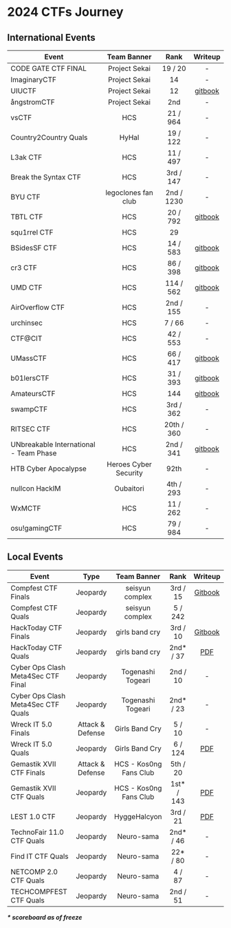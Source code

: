 # 2024 CTFs Journey

## International Events
| Event | Team Banner | Rank | Writeup |
| --- | :---: |  :---: | :---: |
| CODE GATE CTF FINAL | Project Sekai | 19 / 20 | - |
| ImaginaryCTF | Project Sekai | 14 | - |
| UIUCTF | Project Sekai | 12 | [gitbook](https://hyggehalcyon.gitbook.io/page/ctfs/2024/uiuctf#pwnymalloc) |
| ångstromCTF | Project Sekai | 2nd | - |
| vsCTF | HCS | 21 / 964 | - |
| Country2Country Quals | HyHal | 19 / 122 | - |
| L3ak CTF | HCS | 11 / 497 | - |
| Break the Syntax CTF | HCS | 3rd / 147 | - |
| BYU CTF | legoclones fan club | 2nd / 1230 | - |
| TBTL CTF | HCS | 20 / 792 | [gitbook](https://hyggehalcyon.gitbook.io/page/ctfs/2024/tbtl-ctf) |
| squ1rrel CTF | HCS | 29 |  |
| BSidesSF CTF | HCS | 14 / 583 | [gitbook](https://hyggehalcyon.gitbook.io/page/ctfs/2024/bsidessf-ctf) |
| cr3 CTF | HCS | 86 / 398 | [gitbook](https://hyggehalcyon.gitbook.io/page/ctfs/2024/cr3-ctf) |
| UMD CTF | HCS | 114 / 562 | [gitbook](https://hyggehalcyon.gitbook.io/page/ctfs/2024/umd-ctf) |
| AirOverflow CTF | HCS | 2nd / 155 | - |
| urchinsec | HCS | 7 / 66 | - |
| CTF@CIT | HCS | 42 / 553 | - |
| UMassCTF | HCS | 66 / 417 | [gitbook](https://hyggehalcyon.gitbook.io/page/ctfs/2024/umassctf) |
| b01lersCTF | HCS | 31 / 393 | [gitbook](https://hyggehalcyon.gitbook.io/page/ctfs/2024/b01lers-ctf) |
| AmateursCTF | HCS | 144 | [gitbook](https://hyggehalcyon.gitbook.io/page/ctfs/2024/amateursctf) |
| swampCTF | HCS | 3rd / 362 | - |
| RITSEC CTF | HCS | 20th / 360 | - |
| UNbreakable International - Team Phase | HCS | 2nd / 341 | [gitbook](https://hyggehalcyon.gitbook.io/page/ctfs/2024/unbreakable-international-team-phase) |
| HTB Cyber Apocalypse | Heroes Cyber Security | 92th | - |
| nullcon HackIM | Oubaitori | 4th / 293 | - |
| WxMCTF | HCS | 11 / 262 | - |
| osu!gamingCTF | HCS | 79 / 984 | - | 
    
## Local Events
| Event | Type | Team Banner | Rank | Writeup |
| --- | :---: |  :---: |  :---: | :---: |
| Compfest CTF Finals | Jeopardy | seisyun complex | 3rd / 15 | [Gitbook](https://hyggehalcyon.gitbook.io/page/ctfs/2024/compfest-16-finals)  |
| Compfest CTF Quals | Jeopardy | seisyun complex | 5 / 242 | |
| HackToday CTF Finals | Jeopardy | girls band cry | 3rd / 10 | [Gitbook](https://hyggehalcyon.gitbook.io/page/ctfs/2024/hacktoday-finals)  |
| HackToday CTF Quals | Jeopardy | girls band cry | 2nd* / 37 | [PDF](https://github.com/HyggeHalcyon/CTFs/blob/main/2024/HackToday/quals/WU_HackToday2024_girls_band_cry.pdf) |
| Cyber Ops Clash Meta4Sec CTF Final | Jeopardy | Togenashi Togeari | 2nd / 10 | - |
| Cyber Ops Clash Meta4Sec CTF Quals | Jeopardy | Togenashi Togeari | 2nd* / 23 | - |
| Wreck IT 5.0 Finals | Attack & Defense | Girls Band Cry | 5 / 10 | - |
| Wreck IT 5.0 Quals | Jeopardy | Girls Band Cry | 6 / 124 | [PDF](https://github.com/HyggeHalcyon/CTFs/blob/main/2024/WreckIT/Quals/GirlsBandCry_General.pdf) |
| Gemastik XVII CTF Finals | Attack & Defense | HCS - Kos0ng Fans Club | 5th / 20 |  |
| Gemastik XVII CTF Quals | Jeopardy | HCS - Kos0ng Fans Club | 1st* / 143 | [PDF](https://github.com/HyggeHalcyon/CTFs/blob/main/2024/GemastikCTF/Quals/GEMASTIK_QUALS_HCS-kos0ngFansClub.pdf) |
| LEST 1.0 CTF |  Jeopardy | HyggeHalcyon | 3rd / 21 | [PDF](https://github.com/HyggeHalcyon/CTFs/blob/main/2024/LEST/WU_LEST2024_HyggeHalcyon.pdf) |
| TechnoFair 11.0 CTF Quals |  Jeopardy | Neuro-sama | 2nd* / 46 | - |
| Find IT CTF Quals |  Jeopardy | Neuro-sama | 22* / 80 | - |
| NETCOMP 2.0 CTF Quals |  Jeopardy | Neuro-sama | 4 / 87 | - |
| TECHCOMPFEST CTF Quals |  Jeopardy | Neuro-sama | 2nd / 51 | - |

_***\* scoreboard as of freeze***_
